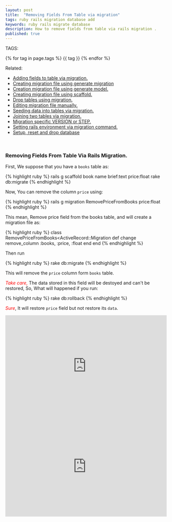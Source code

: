 ```yaml
---
layout: post
title:  "Removing Fields From Table via migration"
tags: ruby rails migration database add
keywords: ruby rails migrate database
description: How to remove fields from table via rails migration .
published: true
---
```


   TAGS:
   
   {% for tag in page.tags %} {{ tag }} {% endfor %}

Related:
<ul>
<li><a href="/2016/04/28/adding_fields_to_table_via_migration.html">Adding fields to table via migration.</a></li>
<li><a href="/2016/04/28/creating_migrating_file_using_generate_migration.html">Creating migration file using generate migration</a></li>
<li><a href="/2016/04/28/creating_migrating_file_using_generating-_model.html">Creation migration file using generate model.</a></li>
<li><a href="/2016/04/28/creating_migrating_file_using_scaffold.html">Creating migration file using scaffold.</a></li>
<li><a href="/2016/04/28/drop_tables_using_migration.html">Drop tables using migration.</a></li>
<li><a href="/2016/04/28/editing_migration_manually.html">Editing migration file manually.<a></li>
<li><a href="/2016/04/28/seeding_tables_in_migration.html">Seeding data into tables via migration.</a></li>
<li><a href="/2016/04/28/joining_two_tables_via_migration.html">Joining two tables via migration.</a></li>
<li><a href="/2016/04/28/migrating_specific_version_or_step.html">Migration specific VERSION or STEP.</a></li>
<li><a href="/2016/04/28/setting_rails_environment_via_migration.html">Setting rails environment via migration command.</a></li>
<li><a href="/2016/04/28/setup_reset_and_drop_database.html">Setup, reset and drop database</a></li>
</ul>

<br>
<h3>Removing Fields From Table Via Rails Migration.</h3>

First, We suppose that you have a `books` table as:

{% highlight ruby %}
rails g scaffold book name brief:text price:float
rake db:migrate
{% endhighlight %}

Now, You can remove the column `price` using:

{% highlight ruby %}
rails g migration RemovePriceFromBooks price:float
{% endhighlight %}

This mean, Remove price field from the books table, and will create a migration file as:

{% highlight ruby %}
class RemovePriceFromBooks<ActiveRecord::Migration
	def change
		remove_column :books, :price, :float
	end 
end
{% endhighlight %}

Then run 

{% highlight ruby %}
rake db:migrate
{% endhighlight %}

This will remove the `price` column form `books` table.

<i style="color:red">Take care,</i> The data stored in this field will be destoyed and can't be restored, So, What will happened if you run:

{% highlight ruby %}
rake db:rollback
{% endhighlight %}

<i style="color:red">Sure</i>, It will restore `price` field but not restore its `data`.

<iframe width="100%" height="315" src="https://www.youtube.com/embed/2cSW_dLK6Rs" frameborder="0" allowfullscreen></iframe>
<br>
<iframe width="100%" height="315" src="https://www.youtube.com/embed/VUWfJfCUWYM" frameborder="0" allowfullscreen></iframe>
